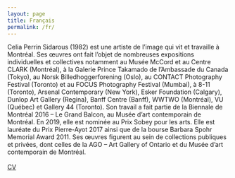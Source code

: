```yaml
---
layout: page
title: Français
permalink: /fr/
---
```


<div class="textContainer"><div id="textINFO" style="display: inline-block;">
          <div id="textINFOfr">
            Celia Perrin Sidarous (1982) est une artiste de l’image qui vit et travaille à Montréal. Ses œuvres ont fait l’objet de nombreuses expositions individuelles et collectives notamment au  Musée McCord et au Centre CLARK (Montréal), à la Galerie Prince Takamado de l’Ambassade du Canada (Tokyo), au Norsk Billedhoggerforening (Oslo), au CONTACT Photography Festival (Toronto) et au FOCUS Photography Festival (Mumbai), à 8-11 (Toronto), Arsenal Contemporary (New York), Esker Foundation (Calgary), Dunlop Art Gallery (Regina), Banff Centre (Banff), WWTWO (Montréal), VU (Québec) et Gallery 44 (Toronto). Son travail a fait partie de la Biennale de Montréal 2016 – Le Grand Balcon, au Musée d’art contemporain de Montréal. En 2019, elle est nominée au Prix Sobey pour les arts. Elle est lauréate du Prix Pierre-Ayot 2017 ainsi que de la bourse Barbara Spohr Memorial Award 2011. Ses œuvres figurent au sein de collections publiques et privées, dont celles de la AGO – Art Gallery of Ontario et du Musée d’art contemporain de Montréal. <br><br>
            <a href="{{ site.baseurl }}/assets/CV/CPS_CV_FR_03_2024.pdf">CV</a>
          </div>



</div>
      </div>